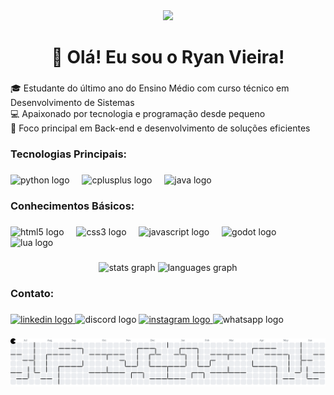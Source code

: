 <div align="center">
  <img height="200" src="https://drive.google.com/file/d/1p0W-IwC-aDQ8iOOpAK1jz3_BFjfHIMcc/view?usp=sharing"  />
</div>

###

<h1 align="center">👋 Olá! Eu sou o Ryan Vieira!</h1>

###

<p align="left"></p>

###

<p align="left">🎓 Estudante do último ano do Ensino Médio com curso técnico em Desenvolvimento de Sistemas<br>💻 Apaixonado por tecnologia e programação desde pequeno<br>🧠 Foco principal em Back-end e desenvolvimento de soluções eficientes</p>

###

<h3 align="left">Tecnologias Principais:</h3>

###

<div align="left">
  <img src="https://cdn.simpleicons.org/python/3776AB" height="40" alt="python logo"  />
  <img width="12" />
  <img src="https://cdn.simpleicons.org/c++/00599C" height="40" alt="cplusplus logo"  />
  <img width="12" />
  <img src="https://cdn.jsdelivr.net/gh/devicons/devicon/icons/java/java-original.svg" height="40" alt="java logo"  />
</div>

###

<h3 align="left">Conhecimentos Básicos:</h3>

###

<div align="left">
  <img src="https://cdn.simpleicons.org/html5/E34F26" height="40" alt="html5 logo"  />
  <img width="12" />
  <img src="https://cdn.simpleicons.org/css3/1572B6" height="40" alt="css3 logo"  />
  <img width="12" />
  <img src="https://cdn.simpleicons.org/javascript/F7DF1E" height="40" alt="javascript logo"  />
  <img width="12" />
  <img src="https://cdn.simpleicons.org/godotengine/478CBF" height="40" alt="godot logo"  />
  <img width="12" />
  <img src="https://cdn.simpleicons.org/lua/2C2D72" height="40" alt="lua logo"  />
</div>

###

<div align="center">
  <img src="https://github-readme-stats.vercel.app/api?username=IcyHoot&hide_title=false&hide_rank=false&show_icons=true&include_all_commits=true&count_private=true&disable_animations=false&theme=dracula&locale=en&hide_border=false&order=1" height="150" alt="stats graph"  />
  <img src="https://github-readme-stats.vercel.app/api/top-langs?username=IcyHoot&locale=en&hide_title=false&layout=compact&card_width=320&langs_count=5&theme=dracula&hide_border=false&order=2" height="150" alt="languages graph"  />
</div>

###

<h3 align="left">Contato:</h3>

###

<div align="left">
  <a href="https://www.linkedin.com/in/ryan-frota-15a887299/" target="_blank">
    <img src="https://raw.githubusercontent.com/maurodesouza/profile-readme-generator/master/src/assets/icons/social/linkedin/default.svg" width="52" height="40" alt="linkedin logo"  />
  </a>
  <img src="https://raw.githubusercontent.com/maurodesouza/profile-readme-generator/master/src/assets/icons/social/discord/default.svg" width="52" height="40" alt="discord logo"  />
  <a href="https://www.instagram.com/ry.notfound1/" target="_blank">
    <img src="https://raw.githubusercontent.com/maurodesouza/profile-readme-generator/master/src/assets/icons/social/instagram/default.svg" width="52" height="40" alt="instagram logo"  />
  </a>
  <img src="https://raw.githubusercontent.com/maurodesouza/profile-readme-generator/master/src/assets/icons/social/whatsapp/default.svg" width="52" height="40" alt="whatsapp logo"  />
</div>

###

<picture>
  <source media="(prefers-color-scheme: dark)" srcset="https://raw.githubusercontent.com/IcyHoot/IcyHoot/output/pacman-contribution-graph-dark.svg">
  <source media="(prefers-color-scheme: light)" srcset="https://raw.githubusercontent.com/IcyHoot/IcyHoot/output/pacman-contribution-graph.svg">
  <img alt="pacman contribution graph" src="https://raw.githubusercontent.com/IcyHoot/IcyHoot/output/pacman-contribution-graph.svg">
</picture>

###
